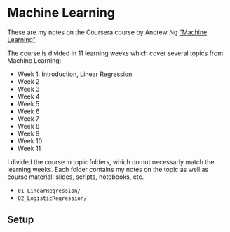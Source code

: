 # Machine Learning

These are my notes on the Coursera course by Andrew Ng ["Machine Learning"](https://www.coursera.org/learn/machine-learning).

The course is divided in 11 learning weeks which cover several topics from Machine Learning:

- Week 1: Introduction, Linear Regression
- Week 2
- Week 3
- Week 4
- Week 5
- Week 6
- Week 7
- Week 8
- Week 9
- Week 10
- Week 11

I divided the course in topic folders, which do not necessarly match the learning weeks.
Each folder contains my notes on the topic as well as course material: slides, scripts, notebooks, etc.

- `01_LinearRegression/`
- `02_LogisticRegression/`

## Setup

